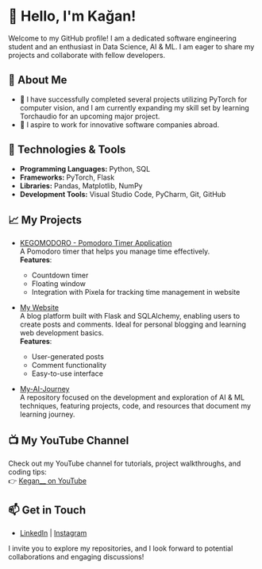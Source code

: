 # 👋 Hello, I'm Kağan!  

Welcome to my GitHub profile! I am a dedicated software engineering student and an enthusiast in Data Science, AI & ML. I am eager to share my projects and collaborate with fellow developers.  

## 🚀 About Me  
- 🌱 I have successfully completed several projects utilizing PyTorch for computer vision, and I am currently expanding my skill set by learning Torchaudio for an upcoming major project.  
- 💼 I aspire to work for innovative software companies abroad.  

## 🔧 Technologies & Tools  
- **Programming Languages:** Python, SQL  
- **Frameworks:** PyTorch, Flask  
- **Libraries:** Pandas, Matplotlib, NumPy  
- **Development Tools:** Visual Studio Code, PyCharm, Git, GitHub  

## 📈 My Projects  
- [KEGOMODORO - Pomodoro Timer Application](https://github.com/Kagankakao/KEGOMODORO)  
  A Pomodoro timer that helps you manage time effectively.  
  **Features**:  
  - Countdown timer  
  - Floating window  
  - Integration with Pixela for tracking time management in website  

- [My Website](https://github.com/Kagankakao/My-Website)  
  A blog platform built with Flask and SQLAlchemy, enabling users to create posts and comments. Ideal for personal blogging and learning web development basics.  
  **Features**:  
  - User-generated posts  
  - Comment functionality  
  - Easy-to-use interface  

- [My-AI-Journey](https://github.com/Kagankakao/My-AI-Journey)  
  A repository focused on the development and exploration of AI & ML techniques, featuring projects, code, and resources that document my learning journey.  

## 📺 My YouTube Channel  
Check out my YouTube channel for tutorials, project walkthroughs, and coding tips:  
👉 [Kegan__ on YouTube](https://www.youtube.com/@Kegan__)  

## 📫 Get in Touch  
- [LinkedIn](https://www.linkedin.com/in/ka%C4%9Fan-ar%C4%B1ba%C5%9F-b8a8b6214/) | [Instagram](https://www.instagram.com/aribaskagan/)  

I invite you to explore my repositories, and I look forward to potential collaborations and engaging discussions!  
